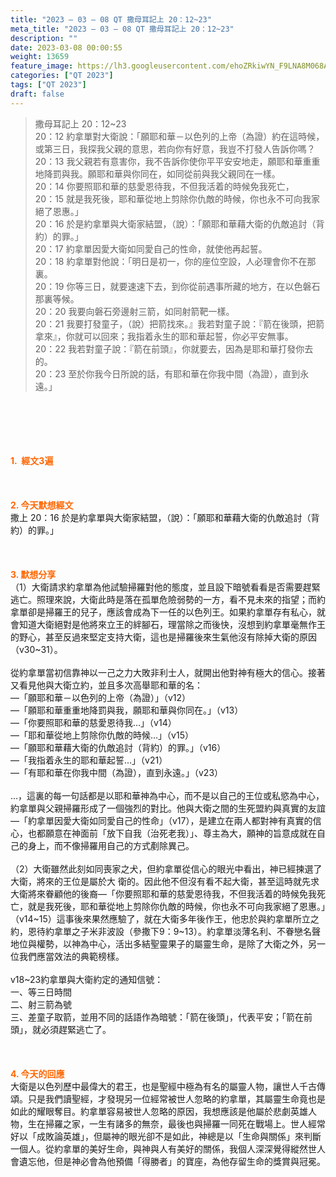 ```yaml
---
title: "2023 – 03 – 08 QT 撒母耳記上 20：12~23"
meta_title: "2023 – 03 – 08 QT 撒母耳記上 20：12~23"
description: ""
date: 2023-03-08 00:00:55
weight: 13659
feature_image: https://lh3.googleusercontent.com/ehoZRkiwYN_F9LNA8M068AYxt73EavCZno-PD1cJRuf5BbSkQVUWr3gNEbt5kSs28Pb_Elg17kSrtf9ybWvojWoMV6I4tPM3vGRGDq6GkKkPdL2Gut4QAIw4-uykKUAtNiKgQKntvsU=w800
categories: ["QT 2023"]
tags: ["QT 2023"]
draft: false
---
```


<blockquote>撒母耳記上 20：12~23<br />
20：12 約拿單對大衛說：「願耶和華－以色列的上帝（為證）約在這時候，或第三日，我探我父親的意思，若向你有好意，我豈不打發人告訴你嗎？<br />
20：13 我父親若有意害你，我不告訴你使你平平安安地走，願耶和華重重地降罰與我。願耶和華與你同在，如同從前與我父親同在一樣。<br />
20：14 你要照耶和華的慈愛恩待我，不但我活着的時候免我死亡，<br />
20：15 就是我死後，耶和華從地上剪除你仇敵的時候，你也永不可向我家絕了恩惠。」<br />
20：16 於是約拿單與大衛家結盟，（說）：「願耶和華藉大衛的仇敵追討（背約）的罪。」<br />
20：17 約拿單因愛大衛如同愛自己的性命，就使他再起誓。<br />
20：18 約拿單對他說：「明日是初一，你的座位空設，人必理會你不在那裏。<br />
20：19 你等三日，就要速速下去，到你從前遇事所藏的地方，在以色磐石那裏等候。<br />
20：20 我要向磐石旁邊射三箭，如同射箭靶一樣。<br />
20：21 我要打發童子，（說）把箭找來。』我若對童子說：『箭在後頭，把箭拿來』，你就可以回來；我指着永生的耶和華起誓，你必平安無事。<br />
20：22 我若對童子說：『箭在前頭』，你就要去，因為是耶和華打發你去的。<br />
20：23 至於你我今日所說的話，有耶和華在你我中間（為證），直到永遠。」</blockquote><br />
&nbsp;<br />
<br />
&nbsp;<br />
<br />
<span style="color: #ff6600;"><strong>1.  經文3遍</strong></span><br />
<br />
&nbsp;<br />
<br />
<span style="color: #ff6600;"><strong>2. 今天默想經文<br />
</strong></span>撒上 20：16 於是約拿單與大衛家結盟，（說）：「願耶和華藉大衛的仇敵追討（背約）的罪。」<br />
<br />
&nbsp;<br />
<br />
<strong><span style="color: #ff6600;">3. 默想分享<br />
</span></strong>（1）大衛請求約拿單為他試驗掃羅對他的態度，並且設下暗號看看是否需要趕緊逃亡。照理來說，大衛此時是落在孤單危險弱勢的一方，看不見未來的指望；而約拿單卻是掃羅王的兒子，應該會成為下一任的以色列王。如果約拿單存有私心，就會知道大衛絕對是他將來立王的絆腳石，理當除之而後快，沒想到約拿單毫無作王的野心，甚至反過來堅定支持大衛，這也是掃羅後來生氣他沒有除掉大衛的原因（v30~31）。<br />
<br />
從約拿單當初信靠神以一己之力大敗非利士人，就開出他對神有極大的信心。接著又看見他與大衛立約，並且多次高舉耶和華的名：<br />
—「願耶和華－以色列的上帝（為證）」（v12）<br />
—「願耶和華重重地降罰與我，願耶和華與你同在。」（v13）<br />
—「你要照耶和華的慈愛恩待我…」（v14）<br />
—「耶和華從地上剪除你仇敵的時候…」（v15）<br />
—「願耶和華藉大衛的仇敵追討（背約）的罪。」（v16）<br />
—「我指着永生的耶和華起誓…」（v21）<br />
—「有耶和華在你我中間（為證），直到永遠。」（v23）<br />
<br />
…，這裏的每一句話都是以耶和華神為中心，而不是以自己的王位或私慾為中心，約拿單與父親掃羅形成了一個強烈的對比。他與大衛之間的生死盟約與真實的友誼—「約拿單因愛大衛如同愛自己的性命」（v17），是建立在兩人都對神有真實的信心，也都願意在神面前「放下自我（治死老我）」、尊主為大，願神的旨意成就在自己的身上，而不像掃羅用自己的方式剷除異己。<br />
<br />
（2）大衛雖然此刻如同喪家之犬，但約拿單從信心的眼光中看出，神已經揀選了大衛，將來的王位是屬於大 衛的。因此他不但沒有看不起大衛，甚至這時就先求大衛將來眷顧他的後裔—「你要照耶和華的慈愛恩待我，不但我活着的時候免我死亡，就是我死後，耶和華從地上剪除你仇敵的時候，你也永不可向我家絕了恩惠。」（v14~15）這事後來果然應驗了，就在大衛多年後作王，他忠於與約拿單所立之約，恩待約拿單之子米非波設（參撒下9：9~13）。約拿單淡薄名利、不眷戀名聲地位與權勢，以神為中心，活出多結聖靈果子的屬靈生命，是除了大衛之外，另一位我們應當效法的典範榜樣。<br />
<br />
v18~23約拿單與大衛約定的通知信號：<br />
一、等三日時間<br />
二、射三箭為號<br />
三、差童子取箭，並用不同的話語作為暗號：「箭在後頭」，代表平安；「箭在前頭」，就必須趕緊逃亡了。<br />
<br />
&nbsp;<br />
<br />
<strong style="font-size: inherit;"><span style="color: #ff6600;">4. 今天的回應<br />
</span></strong>大衛是以色列歷中最偉大的君王，也是聖經中極為有名的屬靈人物，讓世人千古傳頌。只是我們讀聖經，才發現另一位經常被世人忽略的約拿單，其屬靈生命竟也是如此的耀眼奪目。約拿單容易被世人忽略的原因，我想應該是他屬於悲劇英雄人物，生在掃羅之家，一生有諸多的無奈，最後也與掃羅一同死在戰場上。世人經常好以「成敗論英雄」，但屬神的眼光卻不是如此，神總是以「生命與關係」來判斷一個人。從約拿單的美好生命，與神與人有美好的關係，我個人深深覺得縱然世人會遺忘他，但是神必會為他預備「得勝者」的寶座，為他存留生命的獎賞與冠冕。<br />
<br />
&nbsp;
        